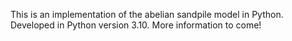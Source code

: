 This is an implementation of the abelian sandpile model in Python.
Developed in Python version 3.10.
More information to come!
